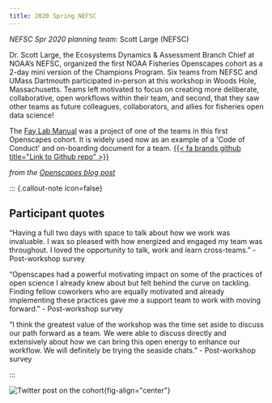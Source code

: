 ```yaml
---
title: 2020 Spring NEFSC
---
```


*NEFSC Spr 2020 planning team:* Scott Large (NEFSC)

Dr. Scott Large, the Ecosystems Dynamics & Assessment Branch Chief at NOAA’s NEFSC, organized the first NOAA Fisheries Openscapes cohort as a 2-day mini version of the Champions Program. Six teams from NEFSC and UMass Dartmouth participated in-person at this workshop in Woods Hole, Massachusetts. Teams left motivated to focus on creating more deliberate, collaborative, open workflows within their team, and second, that they saw other teams as future colleagues, collaborators, and allies for fisheries open data science!

The [Fay Lab Manual](https://thefaylab.github.io/lab-manual/) was a project of one of the teams in this first Openscapes cohort. It is widely used now as an example of a 'Code of Conduct' and on-boarding document for a team. [{{< fa brands github  title="Link to Github repo" >}}](https://github.com/thefaylab/lab-manual/)


*from the [Openscapes blog post](https://www.openscapes.org/blog/2020/03/06/workshop-noaa-nefsc/)*

::: {.callout-note icon=false}

## Participant quotes

“Having a full two days with space to talk about how we work was invaluable. I was so pleased with how energized and engaged my team was throughout. I loved the opportunity to talk, work and learn cross-teams.” - Post-workshop survey

“Openscapes had a powerful motivating impact on some of the practices of open science I already knew about but felt behind the curve on tackling. Finding fellow coworkers who are equally motivated and already implementing these practices gave me a support team to work with moving forward.” - Post-workshop survey

“I think the greatest value of the workshop was the time set aside to discuss our path forward as a team. We were able to discuss directly and extensively about how we can bring this open energy to enhance our workflow. We will definitely be trying the seaside chats.” - Post-workshop survey

:::


![Twitter post on the cohort](https://www.openscapes.org/img/blog/tweet-ashleighjnovak-workshop-life-changing.png){fig-align="center"}